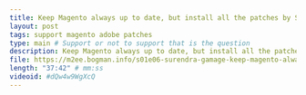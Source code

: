 ```yaml
---
title: Keep Magento always up to date, but install all the patches by Surendra Gamage
layout: post
tags: support magento adobe patches
type: main # Support or not to support that is the question
description: Keep Magento always up to date, but install all the patches by Surendra Gamage
file: https://m2ee.bogman.info/s01e06-surendra-gamage-keep-magento-always-up-to-date.mp3
length: "37:42" # mm:ss
videoid: #dQw4w9WgXcQ
---
```



